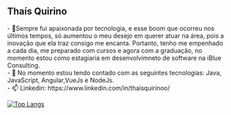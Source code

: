 <h2>Thaís Quirino</h2>
- 🔭Sempre fui apaixonada por tecnologia, e esse boom que ocorreu nos últimos tempos, só aumentou o meu desejo em querer atuar na área, pois a inovação que ela traz consigo me    encanta. Portanto, tenho me empenhado a cada dia, me preparado com cursos e agora com a graduação, no momento estou como estagiaria em desenvolvimneto de software na iBlue Consulting.<br>
- 🌱 No momento estou tendo contado com as seguintes tecnologias: Java, JavaScript, Angular,VueJs e NodeJs.<br>
- 📫 Linkedin: https://www.linkedin.com/in/thaisquirinoo/<br>

[![Top Langs](https://github-readme-stats.vercel.app/api/top-langs/?username=thaisquirino&layout=compact)](https://github.com/anuraghazra/github-readme-stats)
